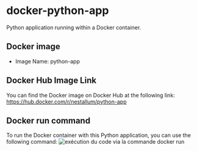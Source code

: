 # docker-python-app
Python application running within a Docker container.

## Docker image
-  Image Name: python-app

## Docker Hub Image Link
You can find the Docker image on Docker Hub at the following link:
https://hub.docker.com/r/nestallum/python-app

## Docker run command
To run the Docker container with this Python application, you can use the following command:
![exécution du code via la commande docker run]([https://gyazo.com/7c5f70b53a36086c4036064069b89b5c])
